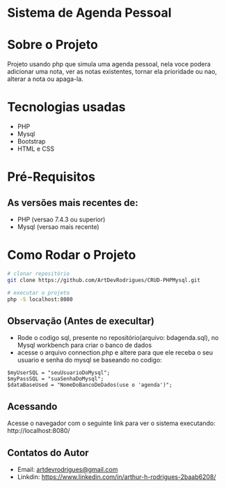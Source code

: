 # Sistema de Agenda Pessoal

# Sobre o Projeto

Projeto usando php que simula uma agenda pessoal, nela voce podera adicionar uma nota, ver as notas existentes, tornar ela prioridade ou nao, alterar a nota ou apaga-la.

# Tecnologias usadas

- PHP 
- Mysql 
- Bootstrap
- HTML e CSS

# Pré-Requisitos
## As versões mais recentes de:
- PHP (versao 7.4.3 ou superior)
- Mysql (versao mais recente)

# Como Rodar o Projeto
```bash
# clonar repositório
git clone https://github.com/ArtDevRodrigues/CRUD-PHPMysql.git

# executar o projeto
php -S localhost:8080
```
## Observação (Antes de execultar)

- Rode o codigo sql, presente no repositório(arquivo: bdagenda.sql), no Mysql workbench para criar o banco de dados
- acesse o arquivo connection.php e altere para que ele receba o seu usuario e senha do mysql se baseando no codigo:
```
$myUserSQL = "seuUsuarioDoMysql";
$myPassSQL = "suaSenhaDoMysql";
$dataBaseUsed = "NomeDoBancoDeDados(use o 'agenda')";
```


## Acessando

Acesse o navegador com o seguinte link para ver o sistema executando: http://localhost:8080/

## Contatos do Autor

- Email: artdevrodrigues@gmail.com
- Linkdin: https://www.linkedin.com/in/arthur-h-rodrigues-2baab6208/
